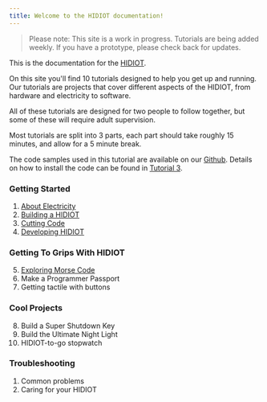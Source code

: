 ```yaml
---
title: Welcome to the HIDIOT documentation!
---
```


> Please note: This site is a work in progress. Tutorials are being added weekly. If you have a prototype, please check back for updates.

This is the documentation for the [HIDIOT](https://hidiot.com).

On this site you'll find 10 tutorials designed to help you get up and running. Our tutorials are projects that cover different aspects of the HIDIOT, from hardware and electricity to software.

All of these tutorials are designed for two people to follow together, but some of these will require adult supervision.

Most tutorials are split into 3 parts, each part should take roughly 15 minutes, and allow for a 5 minute break.

The code samples used in this tutorial are available on our [Github](https://github.com/rawhex/hidiot-tutorials). Details on how to install the code can be found in [Tutorial 3](/cutting_code/index/).

### Getting Started

1. [About Electricity](/about_electricity/index/)
2. [Building a HIDIOT](/building_a_hidiot/index/)
3. [Cutting Code](/cutting_code/index/)
4. [Developing HIDIOT](/developing_on_hidiot/index/)

### Getting To Grips With HIDIOT

5. [Exploring Morse Code](/exploring_morse_code/index/)
6. Make a Programmer Passport
7. Getting tactile with buttons

### Cool Projects

8. Build a Super Shutdown Key
9. Build the Ultimate Night Light
10. HIDIOT-to-go stopwatch

### Troubleshooting

1. Common problems
2. Caring for your HIDIOT


